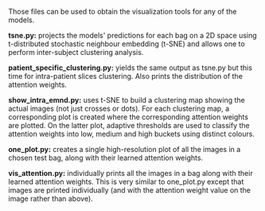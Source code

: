 Those files can be used to obtain the visualization tools for any of the models.

**tsne.py:** projects the models' predictions for each bag on a 2D space using t-distributed stochastic neighbour embedding (t-SNE) and allows one to perform inter-subject clustering analysis.

**patient_specific_clustering.py:** yields the same output as tsne.py but this time for intra-patient slices clustering. Also prints the distribution of the attention weights.

**show_intra_emnd.py:** uses t-SNE to build a clustering map showing the actual images (not just crosses or dots). For each clustering map, a corresponding plot is created where the corresponding attention weights are plotted. On the latter plot, adaptive thresholds are used to classify the attention weights into low, medium and high buckets using distinct colours.

**one_plot.py:** creates a single high-resolution plot of all the images in a chosen test bag, along with their learned attention weights.

**vis_attention.py:** individually prints all the images in a bag along with their learned attention weights. This is very similar to one_plot.py except that images are printed individually (and with the attention weight value on the image rather than above).
